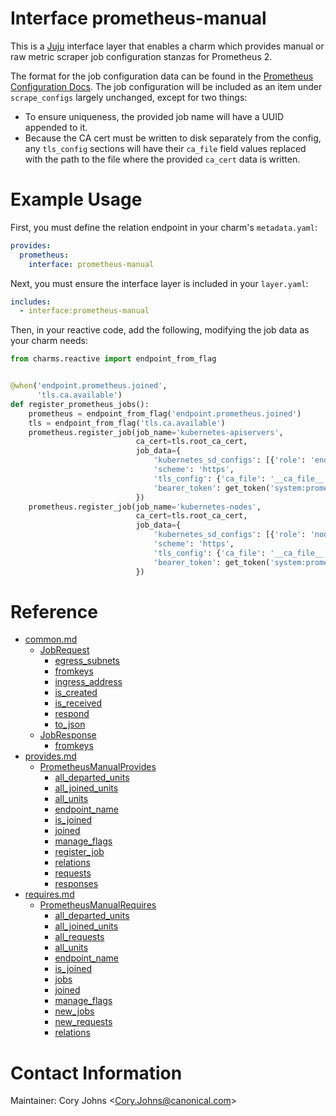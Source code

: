 # Interface prometheus-manual

This is a [Juju][] interface layer that enables a charm which provides manual
or raw metric scraper job configuration stanzas for Prometheus 2.

The format for the job configuration data can be found in the [Prometheus
Configuration Docs][].  The job configuration will be included as an item
under `scrape_configs` largely unchanged, except for two things:

* To ensure uniqueness, the provided job name will have a UUID appended to it.
* Because the CA cert must be written to disk separately from the config, any
  `tls_config` sections will have their `ca_file` field values replaced with
  the path to the file where the provided `ca_cert` data is written.

# Example Usage

First, you must define the relation endpoint in your charm's `metadata.yaml`:

```yaml
provides:
  prometheus:
    interface: prometheus-manual
```

Next, you must ensure the interface layer is included in your `layer.yaml`:

```yaml
includes:
  - interface:prometheus-manual
```

Then, in your reactive code, add the following, modifying the job data as
your charm needs:

```python
from charms.reactive import endpoint_from_flag


@when('endpoint.prometheus.joined',
      'tls.ca.available')
def register_prometheus_jobs():
    prometheus = endpoint_from_flag('endpoint.prometheus.joined')
    tls = endpoint_from_flag('tls.ca.available')
    prometheus.register_job(job_name='kubernetes-apiservers',
                            ca_cert=tls.root_ca_cert,
                            job_data={
                                'kubernetes_sd_configs': [{'role': 'endpoints'}],
                                'scheme': 'https',
                                'tls_config': {'ca_file': '__ca_file__'},  # placeholder for saved filename
                                'bearer_token': get_token('system:prometheus'),
                            })
    prometheus.register_job(job_name='kubernetes-nodes',
                            ca_cert=tls.root_ca_cert,
                            job_data={
                                'kubernetes_sd_configs': [{'role': 'node'}],
                                'scheme': 'https',
                                'tls_config': {'ca_file': '__ca_file__'},  # placeholder for saved filename
                                'bearer_token': get_token('system:prometheus'),
                            })
```

<!-- charm-layer-docs generated reference -->

# Reference

* [common.md](common.md)
  * [JobRequest](docs/common.md#jobrequest)
    * [egress_subnets](docs/common.md#jobrequest-egress_subnets)
    * [fromkeys](docs/common.md#jobrequest-fromkeys)
    * [ingress_address](docs/common.md#jobrequest-ingress_address)
    * [is_created](docs/common.md#jobrequest-is_created)
    * [is_received](docs/common.md#jobrequest-is_received)
    * [respond](docs/common.md#jobrequest-respond)
    * [to_json](docs/common.md#jobrequest-to_json)
  * [JobResponse](docs/common.md#jobresponse)
    * [fromkeys](docs/common.md#jobresponse-fromkeys)
* [provides.md](provides.md)
  * [PrometheusManualProvides](docs/provides.md#prometheusmanualprovides)
    * [all_departed_units](docs/provides.md#prometheusmanualprovides-all_departed_units)
    * [all_joined_units](docs/provides.md#prometheusmanualprovides-all_joined_units)
    * [all_units](docs/provides.md#prometheusmanualprovides-all_units)
    * [endpoint_name](docs/provides.md#prometheusmanualprovides-endpoint_name)
    * [is_joined](docs/provides.md#prometheusmanualprovides-is_joined)
    * [joined](docs/provides.md#prometheusmanualprovides-joined)
    * [manage_flags](docs/provides.md#prometheusmanualprovides-manage_flags)
    * [register_job](docs/provides.md#prometheusmanualprovides-register_job)
    * [relations](docs/provides.md#prometheusmanualprovides-relations)
    * [requests](docs/provides.md#prometheusmanualprovides-requests)
    * [responses](docs/provides.md#prometheusmanualprovides-responses)
* [requires.md](requires.md)
  * [PrometheusManualRequires](docs/requires.md#prometheusmanualrequires)
    * [all_departed_units](docs/requires.md#prometheusmanualrequires-all_departed_units)
    * [all_joined_units](docs/requires.md#prometheusmanualrequires-all_joined_units)
    * [all_requests](docs/requires.md#prometheusmanualrequires-all_requests)
    * [all_units](docs/requires.md#prometheusmanualrequires-all_units)
    * [endpoint_name](docs/requires.md#prometheusmanualrequires-endpoint_name)
    * [is_joined](docs/requires.md#prometheusmanualrequires-is_joined)
    * [jobs](docs/requires.md#prometheusmanualrequires-jobs)
    * [joined](docs/requires.md#prometheusmanualrequires-joined)
    * [manage_flags](docs/requires.md#prometheusmanualrequires-manage_flags)
    * [new_jobs](docs/requires.md#prometheusmanualrequires-new_jobs)
    * [new_requests](docs/requires.md#prometheusmanualrequires-new_requests)
    * [relations](docs/requires.md#prometheusmanualrequires-relations)

<!-- /charm-layer-docs generated reference -->

# Contact Information

Maintainer: Cory Johns &lt;Cory.Johns@canonical.com&gt;


[Juju]: https://jujucharms.com
[Prometheus Configuration Docs]: https://prometheus.io/docs/prometheus/latest/configuration/configuration/
